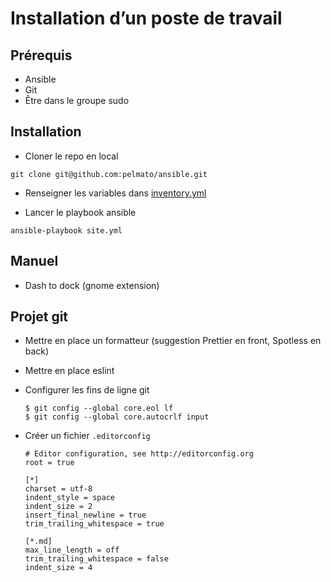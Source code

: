 # Installation d’un poste de travail

## Prérequis

-   Ansible
-   Git
-   Être dans le groupe sudo

## Installation

-   Cloner le repo en local

```shell
git clone git@github.com:pelmato/ansible.git
```

-   Renseigner les variables dans [inventory.yml](./inventory.yml)

-   Lancer le playbook ansible

```shell
ansible-playbook site.yml
```

## Manuel

-   Dash to dock (gnome extension)

## Projet git

-   Mettre en place un formatteur (suggestion Prettier en front, Spotless en back)
-   Mettre en place eslint
-   Configurer les fins de ligne git
    ```
    $ git config --global core.eol lf
    $ git config --global core.autocrlf input
    ```
-   Créer un fichier `.editorconfig`

    ```
    # Editor configuration, see http://editorconfig.org
    root = true

    [*]
    charset = utf-8
    indent_style = space
    indent_size = 2
    insert_final_newline = true
    trim_trailing_whitespace = true

    [*.md]
    max_line_length = off
    trim_trailing_whitespace = false
    indent_size = 4
    ```
